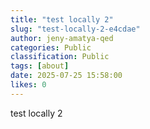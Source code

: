 ```yaml
---
title: "test locally 2"
slug: "test-locally-2-e4cdae"
author: jeny-amatya-qed
categories: Public
classification: Public
tags: [about]
date: 2025-07-25 15:58:00 
likes: 0
---
```


test locally 2 